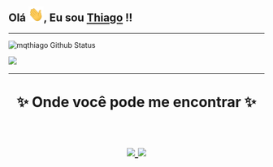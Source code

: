 ## Olá <img src="https://raw.githubusercontent.com/parth-27/parth-27/master/Hi.gif" width="30px">, Eu sou [Thiago](https://github.com/mqthiago) !!

</h2>



<hr>

![mqthiago Github Status](https://github-readme-stats.vercel.app/api?username=mqthiago&show_icons=true&title_color=3793c4&icon_color=ffbb00&text_color=ffffff&bg_color=000000)

 <img height="180em" src="https://github-readme-stats.vercel.app/api/top-langs/?username=mqthiago&layout=compact&langs_count=6&theme=tokyonight"/>

<hr>

</div>

<h1 align="center">
✨ Onde você pode me encontrar ✨
  
  <!-- https://img.shields.io/badge/Linkedin-Parth Patel-blue&?style=social&logo=linkedin -->

  <!-- https://img.shields.io/badge/Github-Parth%20Patel-black&?style=social&logo=Github -->

<p align="center">
  <br/>
  <a href="https://www.linkedin.com/in/thiagomq/">
    <img src="https://img.shields.io/badge/LinkedIn-%230077B5.svg?&style=flat-square&logo=linkedin&logoColor=white">
  </a>
  
  <a href="https://github.com/mqthiago">
    <img src="https://img.shields.io/badge/Github-%230A0A0A.svg?&style=flat-square&logo=Github&logoColor=white">  
  </a>
  <br/>
</p>
</h1>

<div align = "center">


</div>
